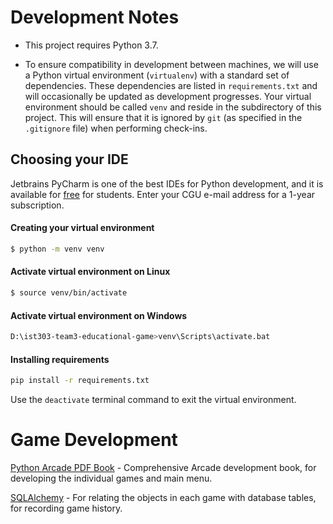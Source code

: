 # Development Notes

- This project requires Python 3.7. 

- To ensure compatibility in development between machines, we will use a Python virtual environment (`virtualenv`) with 
a standard set of dependencies. These dependencies are listed in `requirements.txt` and will occasionally be updated as 
development progresses. Your virtual environment should be called `venv` and reside in the subdirectory of this project. 
This will ensure that it is ignored by `git` (as specified in the `.gitignore` file) when performing check-ins.

## Choosing your IDE

Jetbrains PyCharm is one of the best IDEs for Python development, and it is available for 
[free](https://www.jetbrains.com/student/) for students. Enter your CGU e-mail address for a 1-year subscription.

#### Creating your virtual environment

```bash
$ python -m venv venv
```

#### Activate virtual environment on Linux
```bash
$ source venv/bin/activate
```

#### Activate virtual environment on Windows
```bash
D:\ist303-team3-educational-game>venv\Scripts\activate.bat
```

#### Installing requirements
```bash
pip install -r requirements.txt
```

Use the `deactivate` terminal command to exit the virtual environment.

# Game Development

[Python Arcade PDF Book](https://media.readthedocs.org/pdf/arcade-book/latest/arcade-book.pdf) - Comprehensive Arcade development book, for developing the individual games and main menu.

[SQLAlchemy](https://docs.sqlalchemy.org/en/latest/orm/tutorial.html) - For relating the objects in each game with 
database tables, for recording game history.
